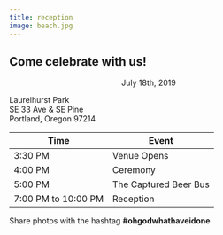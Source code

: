 ```yaml
---
title: reception
image: beach.jpg
---
```


## Come celebrate with us! ##

<p align="center">
July 18th, 2019<br>

Laurelhurst Park<br>
SE 33 Ave &amp; SE Pine<br>
Portland, Oregon 97214</p>

Time | Event
-----|------
3:30 PM | Venue Opens
4:00 PM | Ceremony
5:00 PM | The Captured Beer Bus
7:00 PM to 10:00 PM | Reception

<p>Share photos with the hashtag <strong>#ohgodwhathaveidone</strong></p>
